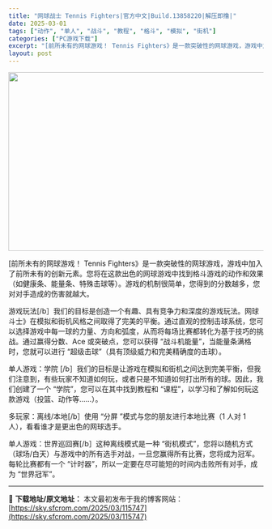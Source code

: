 ```yaml
---
title: "网球战士 Tennis Fighters|官方中文|Build.13858220|解压即撸|"
date: 2025-03-01
tags: ["动作", "单人", "战斗", "教程", "格斗", "模拟", "街机"]
categories: ["PC游戏下载"]
excerpt: "[前所未有的网球游戏！ Tennis Fighters》是一款突破性的网球游戏，游戏中加入了前所未有的创新元素。您将在这款出色的网球游戏中找到格斗游戏的动作和效果（如健康条、能量条、特殊击球等）。游戏的机制很简单，您得到的分数越多，您对对手造成的伤害就越大。 游戏玩法[/b］我们的目标是创造一个有趣&hellip;"
layout: post
---
```


<img class="aligncenter size-full wp-image-115735" src="https://sky.sfcrom.com/wp-content/uploads/2025/03/2025030107492387.webp" alt="" width="616" height="353" />

[前所未有的网球游戏！
Tennis Fighters》是一款突破性的网球游戏，游戏中加入了前所未有的创新元素。您将在这款出色的网球游戏中找到格斗游戏的动作和效果（如健康条、能量条、特殊击球等）。游戏的机制很简单，您得到的分数越多，您对对手造成的伤害就越大。

游戏玩法[/b］我们的目标是创造一个有趣、具有竞争力和深度的游戏玩法。网球斗士》在模拟和街机风格之间取得了完美的平衡。通过直观的控制击球系统，您可以选择游戏中每一球的力量、方向和弧度，从而将每场比赛都转化为基于技巧的挑战。通过赢得分数、Ace 或突破点，您可以获得 “战斗机能量”，当能量条满格时，您就可以进行 “超级击球”（具有顶级威力和完美精确度的击球）。

单人游戏：学院 [/b］我们的目标是让游戏在模拟和街机之间达到完美平衡，但我们注意到，有些玩家不知道如何玩，或者只是不知道如何打出所有的球。因此，我们创建了一个 “学院”，您可以在其中找到教程和 “课程”，以学习和了解如何玩这款游戏（投篮、动作等……）。

多玩家：离线/本地[/b］使用 “分屏 ”模式与您的朋友进行本地比赛（1 人对 1 人），看看谁才是更出色的网球选手。

单人游戏：世界巡回赛[/b］这种离线模式是一种 “街机模式”，您将以随机方式（球场/白天）与游戏中的所有选手对战，一旦您赢得所有比赛，您将成为冠军。每轮比赛都有一个 “计时器”，所以一定要在尽可能短的时间内击败所有对手，成为 “世界冠军”。

---
📖 **下载地址/原文地址：** 本文最初发布于我的博客网站：[https://sky.sfcrom.com/2025/03/115747](https://sky.sfcrom.com/2025/03/115747)
